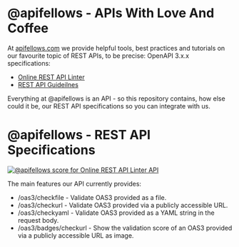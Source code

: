 # @apifellows - APIs With Love And Coffee

At [apifellows.com](https://www.apifellows.com/) we provide helpful tools, best practices and tutorials on our favourite topic of REST APIs, to be precise: OpenAPI 3.x.x specifications:

- [Online REST API Linter](https://www.apifellows.com/rest-api-linter)
- [REST API Guideilnes](https://www.apifellows.com/rest-api-guidelines)

Everything at @apifellows is an API - so this repository contains, how else could it be, our REST API specifications so you can integrate with us.

# @apifellows - REST API Specifications

[![@apifellows score for Online REST API Linter API](https://www.apifellows.com/wp-json/api-linter/v0/oas3/badges/checkurl?url=https://raw.githubusercontent.com/apifellows/apifellows/refs/heads/main/oas3/apifellows-rest-api-linter-v0.yaml)](https://www.apifellows.com/rest-api-linter?url=https://raw.githubusercontent.com/apifellows/apifellows/refs/heads/main/oas3/apifellows-rest-api-linter-v0.yaml)

The main features our API currently provides:

- /oas3/checkfile - Validate OAS3 provided as a file.
- /oas3/checkurl - Validate OAS3 provided via a publicly accessible URL.
- /oas3/checkyaml - Validate OAS3 provided as a YAML string in the request body.
- /oas3/badges/checkurl - Show the validation score of an OAS3 provided via a publicly accessible URL as image.